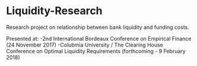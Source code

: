 # Liquidity-Research
Research project on relationship between bank liquidity and funding costs.

Presented at:
-2nd International Bordeaux Conference on Empirical Finance (24 November 2017)
-Colubmia University / The Clearing House Conference on Optimal Liquidity Requirements (forthcoming - 9 February 2018)
